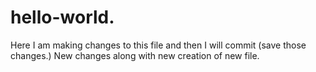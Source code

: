 # hello-world.
Here I am making changes to this file and then I will commit (save those changes.)
New changes along with new creation of new file.
